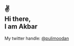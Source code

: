 ## :v: <br> Hi there, <br> I am Akbar

My twitter handle: [@pulimoodan](https://twitter.com/pulimoodanhere)
